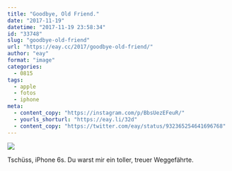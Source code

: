```yaml
---
title: "Goodbye, Old Friend."
date: "2017-11-19"
datetime: "2017-11-19 23:58:34"
id: "33748"
slug: "goodbye-old-friend"
url: "https://eay.cc/2017/goodbye-old-friend/"
author: "eay"
format: "image"
categories:
  - 0815
tags:
  - apple
  - fotos
  - iphone
meta:
  - content_copy: "https://instagram.com/p/BbsUezEFeuR/"
  - yourls_shorturl: "https://eay.li/32d"
  - content_copy: "https://twitter.com/eay/status/932365254641696768"
---
```


![](https://eay.cc/uploads/2017/iphone6s.jpeg)

Tschüss, iPhone 6s. Du warst mir ein toller, treuer Weggefährte.
